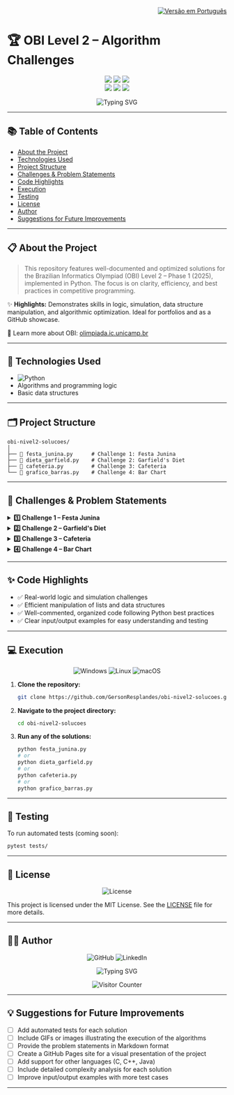 <div align="right">
  <a href="README.md">
    <img src="https://img.shields.io/badge/Versão%20em%20Português-🇧🇷-green?style=for-the-badge" alt="Versão em Português"/>
  </a>
</div>

# 🏆 OBI Level 2 – Algorithm Challenges

<p align="center">
  <img src="https://img.shields.io/badge/Python-3.x-3776AB?style=for-the-badge&logo=python&logoColor=white"/>
  <img src="https://img.shields.io/badge/OBI-Nível%202-2EA44F?style=for-the-badge&logo=codeforces&logoColor=white"/>
  <img src="https://img.shields.io/badge/Status-Complete-00C853?style=for-the-badge&logo=check-circle&logoColor=white"/>
  <br>
  <img src="https://img.shields.io/badge/Algorithms-FF6B6B?style=for-the-badge&logo=code&logoColor=white"/>
  <img src="https://img.shields.io/badge/Logic-4A90E2?style=for-the-badge&logo=braintree&logoColor=white"/>
  <img src="https://img.shields.io/badge/Competition-FFD700?style=for-the-badge&logo=trophy&logoColor=white"/>
</p>

<div align="center">
  <img src="https://readme-typing-svg.herokuapp.com?font=Fira+Code&weight=500&size=40&pause=1000&color=2EA44F&center=true&vCenter=true&random=false&width=1000&height=100&lines=Brazilian+Informatics+Olympiad;Level+2+Solutions" alt="Typing SVG" />
</div>

---

## 📚 Table of Contents

- [About the Project](#about-the-project)
- [Technologies Used](#technologies-used)
- [Project Structure](#project-structure)
- [Challenges & Problem Statements](#challenges--problem-statements)
- [Code Highlights](#code-highlights)
- [Execution](#execution)
- [Testing](#testing)
- [License](#license)
- [Author](#author)
- [Suggestions for Future Improvements](#suggestions-for-future-improvements)

---

## 📋 About the Project

> This repository features well-documented and optimized solutions for the Brazilian Informatics Olympiad (OBI) Level 2 – Phase 1 (2025), implemented in Python. The focus is on clarity, efficiency, and best practices in competitive programming.

✨ **Highlights:** Demonstrates skills in logic, simulation, data structure manipulation, and algorithmic optimization. Ideal for portfolios and as a GitHub showcase.

🔗 Learn more about OBI: [olimpiada.ic.unicamp.br](https://olimpiada.ic.unicamp.br)

---

## 🚀 Technologies Used

- ![Python](https://img.shields.io/badge/Python-3.x-3776AB?style=flat-square&logo=python&logoColor=white)
- Algorithms and programming logic
- Basic data structures

---

## 🗂️ Project Structure

```text
obi-nivel2-solucoes/
│
├── 📄 festa_junina.py      # Challenge 1: Festa Junina
├── 📄 dieta_garfield.py    # Challenge 2: Garfield's Diet
├── 📄 cafeteria.py         # Challenge 3: Cafeteria
└── 📄 grafico_barras.py    # Challenge 4: Bar Chart
```

---

## 🎯 Challenges & Problem Statements

<details>
<summary><b>1️⃣ Challenge 1 – Festa Junina</b></summary>

- **Description:** Calculate the minimum total distance Luísa must walk to visit the supermarket and the store, in any order, and return to school.
- **Difficulty:** ⭐⭐
- **Complexity:** O(1)
- **Solution:** [`festa_junina.py`](festa_junina.py)

**Input example:**

```text
10
5
13
```

**Output example:**

```text
16
```

</details>

<details>
<summary><b>2️⃣ Challenge 2 – Garfield's Diet</b></summary>

- **Description:** Calculate how many calories Garfield can still consume without exceeding the daily limit, given his meal history.
- **Difficulty:** ⭐⭐⭐
- **Complexity:** O(N)
- **Solution:** [`dieta_garfield.py`](dieta_garfield.py)

**Input example:**

```text
3 2000
65 15 20
40 20 25
50 10 35
```

**Output example:**

```text
655
```

</details>

<details>
<summary><b>3️⃣ Challenge 3 – Cafeteria</b></summary>

- **Description:** Determine if it is possible to prepare a drink with the desired amount of milk, given the cup volume and coffee doses.
- **Difficulty:** ⭐⭐⭐
- **Complexity:** O(C/D)
- **Solution:** [`cafeteria.py`](cafeteria.py)

**Input example:**

```text
130
150
200
30
```

**Output example:**

```text
S
```

</details>

<details>
<summary><b>4️⃣ Challenge 4 – Bar Chart</b></summary>

- **Description:** Generate a text-based bar chart from the popularity of toys.
- **Difficulty:** ⭐⭐⭐⭐
- **Complexity:** O(N\*H)
- **Solution:** [`grafico_barras.py`](grafico_barras.py)

**Input example:**

```text
4
4 2 5 3
```

**Output example:**

```text
0 0 1 0
1 0 1 0
1 0 1 1
1 1 1 1
1 1 1 1
```

</details>

---

## ✨ Code Highlights

- ✅ Real-world logic and simulation challenges
- ✅ Efficient manipulation of lists and data structures
- ✅ Well-commented, organized code following Python best practices
- ✅ Clear input/output examples for easy understanding and testing

---

## 💻 Execution

<p align="center">
  <img src="https://img.shields.io/badge/Windows-0078D6?style=for-the-badge&logo=windows&logoColor=white" alt="Windows"/>
  <img src="https://img.shields.io/badge/Linux-FCC624?style=for-the-badge&logo=linux&logoColor=black" alt="Linux"/>
  <img src="https://img.shields.io/badge/macOS-000000?style=for-the-badge&logo=apple&logoColor=white" alt="macOS"/>
</p>

1. **Clone the repository:**
   ```bash
   git clone https://github.com/GersonResplandes/obi-nivel2-solucoes.git
   ```
2. **Navigate to the project directory:**
   ```bash
   cd obi-nivel2-solucoes
   ```
3. **Run any of the solutions:**
   ```bash
   python festa_junina.py
   # or
   python dieta_garfield.py
   # or
   python cafeteria.py
   # or
   python grafico_barras.py
   ```

---

## 🧪 Testing

To run automated tests (coming soon):

```bash
pytest tests/
```

---

## 📄 License

<p align="center">
  <img src="https://img.shields.io/badge/License-MIT-yellow?style=for-the-badge&logo=license&logoColor=white" alt="License"/>
</p>

This project is licensed under the MIT License. See the [LICENSE](LICENSE) file for more details.

---

## 👨‍💻 Author

<p align="center">
  <img src="https://img.shields.io/badge/GitHub-GersonResplandes-181717?style=for-the-badge&logo=github&logoColor=white" alt="GitHub"/>
  <img src="https://img.shields.io/badge/LinkedIn-GersonResplandes-0077B5?style=for-the-badge&logo=linkedin&logoColor=white" alt="LinkedIn"/>
</p>

<p align="center">
  <img src="https://readme-typing-svg.herokuapp.com?font=Fira+Code&weight=500&size=20&pause=1000&color=2EA44F&center=true&vCenter=true&random=false&width=600&height=50&lines=Developed+by+GersonResplandes" alt="Typing SVG" />
</p>

<p align="center">
  <img src="https://profile-counter.glitch.me/obi-nivel2-solucoes/count.svg" alt="Visitor Counter"/>
</p>

---

## 💡 Suggestions for Future Improvements

- [ ] Add automated tests for each solution
- [ ] Include GIFs or images illustrating the execution of the algorithms
- [ ] Provide the problem statements in Markdown format
- [ ] Create a GitHub Pages site for a visual presentation of the project
- [ ] Add support for other languages (C, C++, Java)
- [ ] Include detailed complexity analysis for each solution
- [ ] Improve input/output examples with more test cases

---
